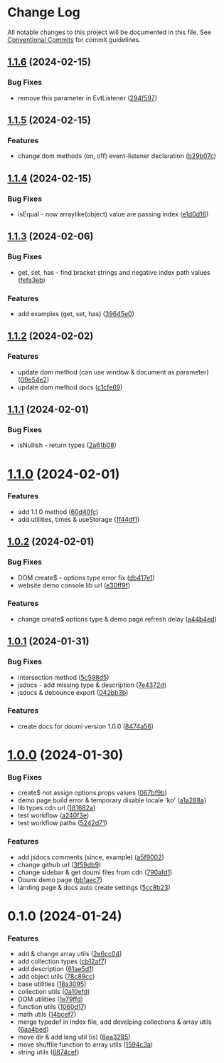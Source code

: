 # Change Log

All notable changes to this project will be documented in this file.
See [Conventional Commits](https://conventionalcommits.org) for commit guidelines.

## [1.1.6](https://github.com/janghye0k/doumi/compare/v1.1.5...v1.1.6) (2024-02-15)

### Bug Fixes

- remove this parameter in EvtListener ([294f597](https://github.com/janghye0k/doumi/commit/294f59725b9c25dc7d6ccbae2dd890da06083a86))

## [1.1.5](https://github.com/janghye0k/doumi/compare/v1.1.4...v1.1.5) (2024-02-15)

### Features

- change dom methods (on, off) event-listener declaration ([b29b07c](https://github.com/janghye0k/doumi/commit/b29b07c5a21d63357b04a0cc77291ef7fbf194a9))

## [1.1.4](https://github.com/janghye0k/doumi/compare/v1.1.3...v1.1.4) (2024-02-15)

### Bug Fixes

- isEqual - now arraylike(object) value are passing index ([e1d0d16](https://github.com/janghye0k/doumi/commit/e1d0d160230384c00dedeff578927449f501b720))

## [1.1.3](https://github.com/janghye0k/doumi/compare/v1.1.2...v1.1.3) (2024-02-06)

### Bug Fixes

- get, set, has - find bracket strings and negative index path values ([fefa3eb](https://github.com/janghye0k/doumi/commit/fefa3eb4b2a0d31f7ec3a9a00d5f27d7cfcf36d4))

### Features

- add examples (get, set, has) ([39645e0](https://github.com/janghye0k/doumi/commit/39645e0986465773771b82f412b0dc9a738444ec))

## [1.1.2](https://github.com/janghye0k/doumi/compare/v1.1.1...v1.1.2) (2024-02-02)

### Features

- update dom method (can use window & document as parameter) ([09e54e2](https://github.com/janghye0k/doumi/commit/09e54e2db7025167484df3562c7a9a05103e1961))
- update dom method docs ([c1cfe69](https://github.com/janghye0k/doumi/commit/c1cfe69e42bdfca93235dd2c75772b021649706c))

## [1.1.1](https://github.com/janghye0k/doumi/compare/v1.1.0...v1.1.1) (2024-02-01)

### Bug Fixes

- isNullish - return types ([2a61b08](https://github.com/janghye0k/doumi/commit/2a61b086cd5cc8a40e9c5fcaf7824b2b63982bd8))

# [1.1.0](https://github.com/janghye0k/doumi/compare/v1.0.2...v1.1.0) (2024-02-01)

### Features

- add 1.1.0 method ([60d40fc](https://github.com/janghye0k/doumi/commit/60d40fc41bd900c609799b149c2bda357659d253))
- add utilities, times & useStorage ([1f44df1](https://github.com/janghye0k/doumi/commit/1f44df18c0d93bf96831890c3a30fd1a79d2f8ad))

## [1.0.2](https://github.com/janghye0k/doumi/compare/v1.0.1...v1.0.2) (2024-02-01)

### Bug Fixes

- DOM create$ - options type error fix ([db417e1](https://github.com/janghye0k/doumi/commit/db417e19a1272888d74e353b75f30e5e1a915523))
- website demo console lib url ([e30ff9f](https://github.com/janghye0k/doumi/commit/e30ff9febced48d45722438f1beb0c425f6d2c83))

### Features

- change create$ options type & demo page refresh delay ([a44b4ed](https://github.com/janghye0k/doumi/commit/a44b4ed2997d1f3ab395e2f9491ed187ed5d7171))

## [1.0.1](https://github.com/janghye0k/doumi/compare/v1.0.0...v1.0.1) (2024-01-31)

### Bug Fixes

- intersection method ([5c598d5](https://github.com/janghye0k/doumi/commit/5c598d5a90d50d1eee9b35a3a6e10aea1b4908ad))
- jsdocs - add missing type & description ([7e4372d](https://github.com/janghye0k/doumi/commit/7e4372d8a5e35f07f817bd707d593418173150f1))
- jsdocs & debounce export ([042bb3b](https://github.com/janghye0k/doumi/commit/042bb3b90bfa4ac3259d2a4466e725941d87e6a5))

### Features

- create docs for doumi version 1.0.0 ([8474a56](https://github.com/janghye0k/doumi/commit/8474a56603de3f711bc80f5a3e2e3f6afcaa8e74))

# [1.0.0](https://github.com/janghye0k/doumi/compare/v0.1.0...v1.0.0) (2024-01-30)

### Bug Fixes

- create$ not assign options.props values ([067bf9b](https://github.com/janghye0k/doumi/commit/067bf9bbe307d534e83c640c81806bd4ea7825e1))
- demo page build error & temporary disable locale 'ko' ([a1a288a](https://github.com/janghye0k/doumi/commit/a1a288ad134a327fc327a93b7462a4345e9c179a))
- lib types cdn url ([181682a](https://github.com/janghye0k/doumi/commit/181682a05f43432be9981b5c2ddc5173a610bbc2))
- test workflow ([a240f3e](https://github.com/janghye0k/doumi/commit/a240f3e5daace2829f08e0e2790ed2ff836b0616))
- test workflow paths ([5242d71](https://github.com/janghye0k/doumi/commit/5242d714c41adbf1f36970c684cac1931d1a73ac))

### Features

- add jsdocs comments (since, example) ([a5f9002](https://github.com/janghye0k/doumi/commit/a5f9002d52b1ce3e9dbea71b3549f58500313fa9))
- change github url ([3f59db9](https://github.com/janghye0k/doumi/commit/3f59db90a3d9617a8c1240c7258bf14f4f9b4ba2))
- change sidebar & get doumi files from cdn ([790afd1](https://github.com/janghye0k/doumi/commit/790afd1c8a8f6919a9043cca45a9a8f52db6230a))
- Doumi demo page ([bb1aec7](https://github.com/janghye0k/doumi/commit/bb1aec751e699ae036fc537fb2208690e320b676))
- landing page & docs auto create settings ([5cc8b23](https://github.com/janghye0k/doumi/commit/5cc8b238c1372349ecb3ff2528255b163adfd59f))

# 0.1.0 (2024-01-24)

### Features

- add & change array utils ([2e6cc04](https://github.com/janghye0k/doumi/commit/2e6cc04ba688cf3e15fe8982b1279887cd9d7d90))
- add collection types ([cb12af7](https://github.com/janghye0k/doumi/commit/cb12af711a54766b811fefa3facbfafe2771db3f))
- add description ([61ae5d1](https://github.com/janghye0k/doumi/commit/61ae5d1ac4fec3c2f2783703643a832013f22996))
- add object utils ([78c89cc](https://github.com/janghye0k/doumi/commit/78c89cc225051cc3e1fe7edf25b68ede35eedd9c))
- base utilities ([18a3095](https://github.com/janghye0k/doumi/commit/18a3095e04b826f75b45a86dfd7070100a6af620))
- collection utils ([0a10efd](https://github.com/janghye0k/doumi/commit/0a10efdbbd15d115553a3a8651234bb44d601e83))
- DOM utilities ([1e79ffd](https://github.com/janghye0k/doumi/commit/1e79ffd860936293ca6bc1e994ad25fbba328f11))
- function utils ([1060d17](https://github.com/janghye0k/doumi/commit/1060d17a94fbd3f78314cd633ca49117010acd59))
- math utils ([14bcef7](https://github.com/janghye0k/doumi/commit/14bcef7f85d01af54192d522b7381e42594c8bad))
- merge typedef in index file, add develping collections & array utils ([6aa4bed](https://github.com/janghye0k/doumi/commit/6aa4bed22553ad2d2c0d4cbc975b751d863a99a5))
- move dir & add lang util (is) ([8ea3285](https://github.com/janghye0k/doumi/commit/8ea3285ef99f00c74ce15c010bfb68d12568f71a))
- move shuffile function to array utils ([1594c3a](https://github.com/janghye0k/doumi/commit/1594c3aa2d2840421332d9b7fb7c66c1b68f4b33))
- string utils ([6874cef](https://github.com/janghye0k/doumi/commit/6874cef3108ed0a292221d245b6414ec803cc8cf))
